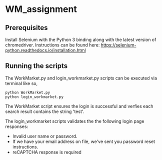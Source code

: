 # WM_assignment

## Prerequisites

Install Selenium with the Python 3 binding along with the latest version of chromedriver.
Instructions can be found here: https://selenium-python.readthedocs.io/installation.html

## Running the scripts

The WorkMarket.py and login_workmarket.py scripts can be executed via terminal like so,
```
python WorkMarket.py
python login_workmarket.py
```

The WorkMarket script ensures the login is successful and verfies each search result contains the string 'test'.

The login_workmarket scripts validates the the following login page responses:

  - Invalid user name or password.
  - If we have your email address on file, we've sent you password reset instructions.
  - reCAPTCHA response is required
